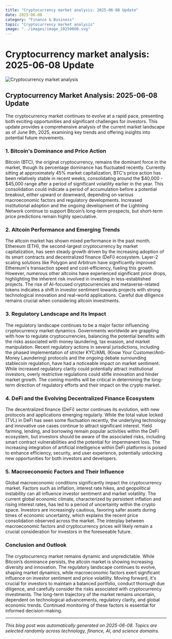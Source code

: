 ```yaml
---
title: "Cryptocurrency market analysis: 2025-06-08 Update"
date: 2025-06-08
category: "Finance & Business"
topic: "Cryptocurrency market analysis"
image: "../images/image_20250608.svg"
---
```


# Cryptocurrency market analysis: 2025-06-08 Update

![Cryptocurrency market analysis](../images/image_20250608.svg)

## Cryptocurrency Market Analysis: 2025-06-08 Update

The cryptocurrency market continues to evolve at a rapid pace, presenting both exciting opportunities and significant challenges for investors.  This update provides a comprehensive analysis of the current market landscape as of June 8th, 2025, examining key trends and offering insights into potential future movements.

### 1. Bitcoin's Dominance and Price Action

Bitcoin (BTC), the original cryptocurrency, remains the dominant force in the market, though its percentage dominance has fluctuated recently.  Currently sitting at approximately 45% market capitalization, BTC's price action has been relatively stable in recent weeks, consolidating around the $40,000 - $45,000 range after a period of significant volatility earlier in the year.  This consolidation could indicate a period of accumulation before a potential breakout, either upward or downward, depending on various macroeconomic factors and regulatory developments.  Increased institutional adoption and the ongoing development of the Lightning Network continue to support Bitcoin’s long-term prospects, but short-term price predictions remain highly speculative.

### 2. Altcoin Performance and Emerging Trends

The altcoin market has shown mixed performance in the past month.  Ethereum (ETH), the second-largest cryptocurrency by market capitalization, has seen steady growth driven by the increasing adoption of its smart contracts and decentralized finance (DeFi) ecosystem.  Layer-2 scaling solutions like Polygon and Arbitrum have significantly improved Ethereum's transaction speed and cost-efficiency, fueling this growth.  However, numerous other altcoins have experienced significant price drops, highlighting the inherent risk involved in investing in less-established projects.  The rise of AI-focused cryptocurrencies and metaverse-related tokens indicates a shift in investor sentiment towards projects with strong technological innovation and real-world applications.  Careful due diligence remains crucial when considering altcoin investments.


### 3. Regulatory Landscape and Its Impact

The regulatory landscape continues to be a major factor influencing cryptocurrency market dynamics. Governments worldwide are grappling with how to regulate cryptocurrencies, balancing the potential benefits with the risks associated with money laundering, tax evasion, and market manipulation.  Recent regulatory actions in several jurisdictions, including the phased implementation of stricter KYC/AML (Know Your Customer/Anti-Money Laundering) protocols and the ongoing debate surrounding stablecoin regulation, have had a noticeable impact on market sentiment.  While increased regulatory clarity could potentially attract institutional investors, overly restrictive regulations could stifle innovation and hinder market growth.  The coming months will be critical in determining the long-term direction of regulatory efforts and their impact on the crypto market.


### 4. DeFi and the Evolving Decentralized Finance Ecosystem

The decentralized finance (DeFi) sector continues its evolution, with new protocols and applications emerging regularly.  While the total value locked (TVL) in DeFi has seen some fluctuation recently, the underlying technology and innovative use cases continue to attract significant interest.  Yield farming, lending, and borrowing remain popular activities within the DeFi ecosystem, but investors should be aware of the associated risks, including smart contract vulnerabilities and the potential for impermanent loss.  The increasing integration of artificial intelligence within DeFi platforms is poised to enhance efficiency, security, and user experience, potentially unlocking new opportunities for both investors and developers.


### 5. Macroeconomic Factors and Their Influence

Global macroeconomic conditions significantly impact the cryptocurrency market.  Factors such as inflation, interest rate hikes, and geopolitical instability can all influence investor sentiment and market volatility.  The current global economic climate, characterized by persistent inflation and rising interest rates, has led to a period of uncertainty within the crypto space.  Investors are increasingly cautious, favoring safer assets during times of economic uncertainty, which explains the recent price consolidation observed across the market.  The interplay between macroeconomic factors and cryptocurrency prices will likely remain a crucial consideration for investors in the foreseeable future.


### Conclusion and Outlook

The cryptocurrency market remains dynamic and unpredictable.  While Bitcoin’s dominance persists, the altcoin market is showing increasing diversity and innovation.  The regulatory landscape continues to evolve, shaping market dynamics, while macroeconomic factors exert significant influence on investor sentiment and price volatility.  Moving forward, it's crucial for investors to maintain a balanced portfolio, conduct thorough due diligence, and carefully consider the risks associated with cryptocurrency investments.  The long-term trajectory of the market remains uncertain, dependent on technological advancements, regulatory clarity, and global economic trends.  Continued monitoring of these factors is essential for informed decision-making.


---
*This blog post was automatically generated on 2025-06-08. Topics are selected randomly across technology, finance, AI, and science domains.*
